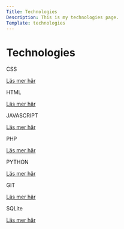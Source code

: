 ```yaml
---
Title: Technologies
Description: This is my technologies page.
Template: technologies
---
```

Technologies 
==========================

<div class="box">
    CSS
    <p><a href="%base_url%?technology/css">Läs mer här</a></p>
</div>

<div class="box wide">
    HTML
    <p><a href="%base_url%?technology/html">Läs mer här</a></p>
</div>

<div class="box wide">
    JAVASCRIPT
    <p><a href="%base_url%?technology/javascript">Läs mer här</a></p>
</div>

<div class="box">
    PHP
    <p><a href="%base_url%?technology/php">Läs mer här</a></p>
</div>

<div class="box wider">
    PYTHON
    <p><a href="%base_url%?technology/python">Läs mer här</a></p>
</div>

<div class="box">
    GIT
    <p><a href="%base_url%?technology/git">Läs mer här</a></p>
</div>

<div class="box wide">
    SQLite
    <p><a href="%base_url%?technology/sqlite">Läs mer här</a></p>
</div>